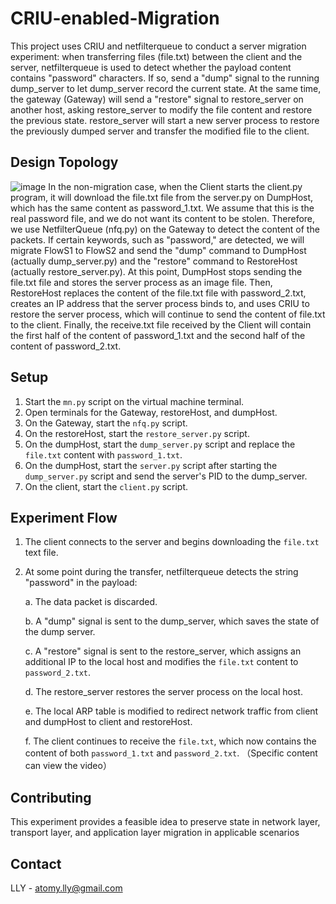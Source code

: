 # CRIU-enabled-Migration
This project uses CRIU and netfilterqueue to conduct a server migration experiment: when transferring files (file.txt) between the client and the server, netfilterqueue is used to detect whether the payload content contains "password" characters. If so, send a "dump" signal to the running dump_server to let dump_server record the current state. At the same time, the gateway (Gateway) will send a "restore" signal to restore_server on another host, asking restore_server to modify the file content and restore the previous state. restore_server will start a new server process to restore the previously dumped server and transfer the modified file to the client.
## Design Topology
![image](https://user-images.githubusercontent.com/105418310/234154876-b6563286-3c9f-4b8b-be8d-0413e126a670.png)
In the non-migration case, when the Client starts the client.py program, it will download the file.txt file from the server.py on DumpHost, which has the same content as password_1.txt. We assume that this is the real password file, and we do not want its content to be stolen. Therefore, we use NetfilterQueue (nfq.py) on the Gateway to detect the content of the packets. If certain keywords, such as "password," are detected, we will migrate FlowS1 to FlowS2 and send the "dump" command to DumpHost (actually dump_server.py) and the "restore" command to RestoreHost (actually restore_server.py). At this point, DumpHost stops sending the file.txt file and stores the server process as an image file. Then, RestoreHost replaces the content of the file.txt file with password_2.txt, creates an IP address that the server process binds to, and uses CRIU to restore the server process, which will continue to send the content of file.txt to the client. Finally, the receive.txt file received by the Client will contain the first half of the content of password_1.txt and the second half of the content of password_2.txt. 
## Setup

1. Start the `mn.py` script on the virtual machine terminal.
2. Open terminals for the Gateway, restoreHost, and dumpHost.
3. On the Gateway, start the `nfq.py` script.
4. On the restoreHost, start the `restore_server.py` script.
5. On the dumpHost, start the `dump_server.py` script and replace the `file.txt` content with `password_1.txt`.
6. On the dumpHost, start the `server.py` script after starting the `dump_server.py` script and send the server's PID to the dump_server.
7. On the client, start the `client.py` script.

## Experiment Flow

1. The client connects to the server and begins downloading the `file.txt` text file.
2. At some point during the transfer, netfilterqueue detects the string "password" in the payload:
   
   a. The data packet is discarded.
   
   b. A "dump" signal is sent to the dump_server, which saves the state of the dump server.
   
   c. A "restore" signal is sent to the restore_server, which assigns an additional IP to the local host and modifies the `file.txt` content to `password_2.txt`.
   
   d. The restore_server restores the server process on the local host.
   
   e. The local ARP table is modified to redirect network traffic from client and dumpHost to client and restoreHost.
   
   f. The client continues to receive the `file.txt`, which now contains the content of both `password_1.txt` and `password_2.txt`.
（Specific content can view the video）
## Contributing
This experiment provides a feasible idea to preserve state in network layer, transport layer, and application layer migration in applicable scenarios
## Contact

LLY - atomy.lly@gmail.com
